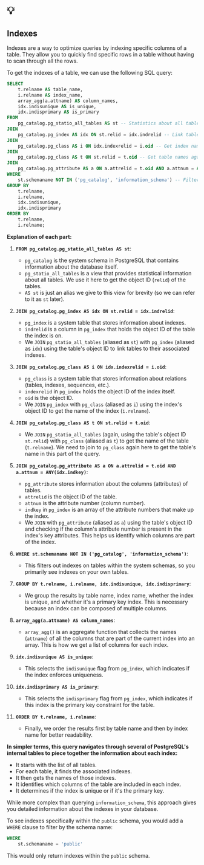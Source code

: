 # 💡

## Indexes

Indexes are a way to optimize queries by indexing specific columns of a table. They allow you to quickly find specific rows in a table without having to scan through all the rows.

To get the indexes of a table, we can use the following SQL query:

```sql
SELECT
    t.relname AS table_name,
    i.relname AS index_name,
    array_agg(a.attname) AS column_names,
    idx.indisunique AS is_unique,
    idx.indisprimary AS is_primary
FROM
    pg_catalog.pg_statio_all_tables AS st -- Statistics about all tables
JOIN
    pg_catalog.pg_index AS idx ON st.relid = idx.indrelid -- Link tables to their indexes
JOIN
    pg_catalog.pg_class AS i ON idx.indexrelid = i.oid -- Get index names
JOIN
    pg_catalog.pg_class AS t ON st.relid = t.oid -- Get table names again (using object ID)
JOIN
    pg_catalog.pg_attribute AS a ON a.attrelid = t.oid AND a.attnum = ANY(idx.indkey) -- Link table columns to index columns
WHERE
    st.schemaname NOT IN ('pg_catalog', 'information_schema') -- Filter out system schemas
GROUP BY
    t.relname,
    i.relname,
    idx.indisunique,
    idx.indisprimary
ORDER BY
    t.relname,
    i.relname;
```

**Explanation of each part:**

1.  **`FROM pg_catalog.pg_statio_all_tables AS st`**:
    * `pg_catalog` is the system schema in PostgreSQL that contains information about the database itself.
    * `pg_statio_all_tables` is a view that provides statistical information about all tables. We use it here to get the object ID (`relid`) of the tables.
    * `AS st` is just an alias we give to this view for brevity (so we can refer to it as `st` later).

2.  **`JOIN pg_catalog.pg_index AS idx ON st.relid = idx.indrelid`**:
    * `pg_index` is a system table that stores information about indexes.
    * `indrelid` is a column in `pg_index` that holds the object ID of the table the index is on.
    * We `JOIN` `pg_statio_all_tables` (aliased as `st`) with `pg_index` (aliased as `idx`) using the table's object ID to link tables to their associated indexes.

3.  **`JOIN pg_catalog.pg_class AS i ON idx.indexrelid = i.oid`**:
    * `pg_class` is a system table that stores information about relations (tables, indexes, sequences, etc.).
    * `indexrelid` in `pg_index` holds the object ID of the index itself.
    * `oid` is the object ID.
    * We `JOIN` `pg_index` with `pg_class` (aliased as `i`) using the index's object ID to get the name of the index (`i.relname`).

4.  **`JOIN pg_catalog.pg_class AS t ON st.relid = t.oid`**:
    * We `JOIN` `pg_statio_all_tables` (again, using the table's object ID `st.relid`) with `pg_class` (aliased as `t`) to get the name of the table (`t.relname`). We need to join to `pg_class` again here to get the table's name in this part of the query.

5.  **`JOIN pg_catalog.pg_attribute AS a ON a.attrelid = t.oid AND a.attnum = ANY(idx.indkey)`**:
    * `pg_attribute` stores information about the columns (attributes) of tables.
    * `attrelid` is the object ID of the table.
    * `attnum` is the attribute number (column number).
    * `indkey` in `pg_index` is an array of the attribute numbers that make up the index.
    * We `JOIN` with `pg_attribute` (aliased as `a`) using the table's object ID and checking if the column's attribute number is present in the index's key attributes. This helps us identify which columns are part of the index.

6.  **`WHERE st.schemaname NOT IN ('pg_catalog', 'information_schema')`**:
    * This filters out indexes on tables within the system schemas, so you primarily see indexes on your own tables.

7.  **`GROUP BY t.relname, i.relname, idx.indisunique, idx.indisprimary`**:
    * We group the results by table name, index name, whether the index is unique, and whether it's a primary key index. This is necessary because an index can be composed of multiple columns.

8.  **`array_agg(a.attname) AS column_names`**:
    * `array_agg()` is an aggregate function that collects the names (`attname`) of all the columns that are part of the current index into an array. This is how we get a list of columns for each index.

9.  **`idx.indisunique AS is_unique`**:
    * This selects the `indisunique` flag from `pg_index`, which indicates if the index enforces uniqueness.

10. **`idx.indisprimary AS is_primary`**:
    * This selects the `indisprimary` flag from `pg_index`, which indicates if this index is the primary key constraint for the table.

11. **`ORDER BY t.relname, i.relname`**:
    * Finally, we order the results first by table name and then by index name for better readability.

**In simpler terms, this query navigates through several of PostgreSQL's internal tables to piece together the information about each index:**

* It starts with the list of all tables.
* For each table, it finds the associated indexes.
* It then gets the names of those indexes.
* It identifies which columns of the table are included in each index.
* It determines if the index is unique or if it's the primary key.

While more complex than querying `information_schema`, this approach gives you detailed information about the indexes in your database.

To see indexes specifically within the `public` schema, you would add a `WHERE` clause to filter by the schema name:

```sql
WHERE
    st.schemaname = 'public'
```

This would only return indexes within the `public` schema.

